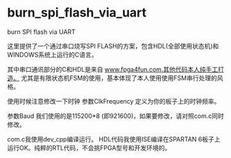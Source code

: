 # burn_spi_flash_via_uart
burn SPI flash via UART

这里提供了一个通过串口烧写SPI FLASH的方案，包含HDL(全部使用状态机)和WINDOWS系统上运行的C语言。


其中串口通讯部分的C和HDL是来自 www.fpga4fun.com.其他代码本人纯手工打造。
尤其是有限状态机FSM的使用，基本体现了本人使用使用FSM串行处理的风格。


使用时候注意修改一下时钟
参数ClkFrequency 定义为你的板子上的时钟频率。

参数Baud 我们使用的是115200*8 (即921600)，如果要修改，请对照com.c同时修改。


com.c我使用dev_cpp编译运行。
HDL代码我使用ISE编译在SPARTAN 6板子上运行OK。纯粹的RTL代码，不会挑FPGA型号和开发环境的。






